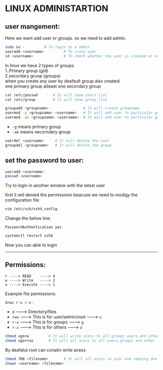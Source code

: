 
# LINUX ADMINISTARTION

## user mangement:

Here we want add user or groups. so we need to add admin. 

```bash
sudo su -         # To login as a admin
useradd <username>         # To crate user
id <username>              # To check whether the user is created or not. It will display the user information
```

In linux we have 2 types of groups  
1..Primary group (gid)  
2.secordary gruop (groups)  
when you create any user by deafault group also created.  
one primary group atleast one secondary group  

```bash
cat /etc/passwd       # It will show users list  
cat /etc/group        # It will show group list
```

```bash
groupadd <groupname>                # It will create groupname
usermod -g <groupname> <username>   # It will add user to particular group
usermod -aG <groupname> <username>  # It will add user to particular group 
```

- `-g` means primary group  
- `-aG` means secorndary group

```bash
userdel <username>     # It will delete the user
groupdel <groupname>   # It will delete the group
```

## set the password to user:

```bash
useradd <username>
passwd <username>
```

Try to login in another window with the latest user

first it will denied the permisssion beacuse we need to modigy the configuration file

```bash
vim /etc/ssh/sshd_config
```

Change the below line:

```
PasswordAuthentication yes
```

```bash
systemctl restart sshd
```

Now you can able to login

---

## Permissions:

```
r ----> READ    ----> 4  
w ----> Write   ----> 2  
x ----> Execute ----> 1
```

Example file permissions:

```
drwx r-x r-x-
```

- `d` ---> Directory/files  
- `rwx` ---> This is for user/admin/root ---> `u`  
- `r-x` ---> This is for groups             ---> `g`  
- `r-x` ---> This is for others             ---> `o`

```bash
chmod ugo+w         # It will write acess to all gruops users,and others
chmod ugo+rwx       # It will all acess to all users,gruops and other
```

By deafalut root can conatin write acess

```bash
chmod 700 <filename>       # It will all acess to user and remaing don't have any acess
chown <username> <filename>
```
